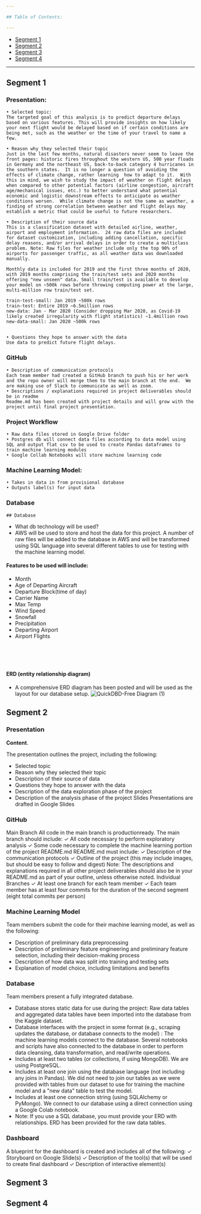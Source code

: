 ```yaml
---

## Table of Contents:

---
```

- [Segment 1](#Segment-1)
- [Segment 2](#Segment-2)
- [Segment 3](#Segment-3)
- [Segment 4](#Segment-4)

---


## Segment 1
### Presentation:
	• Selected topic: 
    The targeted goal of this analysis is to predict departure delays based on various features. This will provide insights on how likely your next flight would be delayed based on if certain conditions are being met, such as the weather or the time of your travel to name a few.

	• Reason why they selected their topic
    Just in the last few months, natural disasters never seem to leave the front pages: historic fires throughout the western US, 500 year floads in Germany and the northeast US, back-to-back category 4 hurricanes in the southern states.  It is no longer a question of avoiding the effects of climate change, rather learning  how to adapt to it.  With this in mind, we wish to study the impact of weather on flight delays when compared to other potential factors (airline congestion, aircraft age/mechanical issues, etc.) to better understand what potential economic and logistic downstream effects to anticipate as weather conditions worsen.  While climate change is not the same as weather, a finding of strong correlation between weather and flight delays may establish a metric that could be useful to future researchers.

	• Description of their source data
    This is a classification dataset with detailed airline, weather, airport and employment information.  24 raw data files are included for dataset customization, including adding cancellation, specific delay reasons, and/or arrival delays in order to create a multiclass problem. Note: Raw files for weather include only the top 90% of airports for passenger traffic, as all weather data was downloaded manually.

    Monthly data is included for 2019 and the first three months of 2020, with 2019 months comprising the train/test sets and 2020 months offering "new unseen" data. Small train/test is available to develop your model on ~500k rows before throwing computing power at the large, multi-million row train/test set.

    train-test-small: Jan 2019 ~500k rows
    train-test: Entire 2019 ~6.5million rows
    new-data: Jan - Mar 2020 (Consider dropping Mar 2020, as Covid-19 likely created irregularity with flight statistics) ~1.4million rows
    new-data-small: Jan 2020 ~500k rows


	• Questions they hope to answer with the data
    Use data to predict future flight delays.

### GitHub
	• Description of communication protocols
    Each team member had created a GitHub branch to push his or her work and the repo owner will merge them to the main branch at the end.  We are making use of Slack to communicate as well as zoom.
	• Descriptions / explanations required in project deliverables should be in readme
    Readme.md has been created with project details and will grow with the project until final project presentation.

### Project Workflow
    • Raw data files stored in Google Drive folder
    • Postgres db will connect data files according to data model using SQL and output flat csv to be used to create Pandas dataframes to train machine learning modules 
    • Google Collab Notebooks will store machine learning code


### Machine Learning Model:
	• Takes in data in from provisional database
	• Outputs label(s) for input data

### Database
	## Database
* What db technology will be used?
* AWS will be used to store and host the data for this project. A number of raw files will be added to the database in AWS and will be transformed using SQL language into several different tables to use for testing with the machine learning model.

#### Features to be used will include:
* Month
* Age of Departing Aircraft
* Departure Block(time of day)
* Carrier Name
* Max Temp
* Wind Speed
* Snowfall
* Precipitation
* Departing Airport
* Airport Flights
<br/>
<br/>
<br/>

#### ERD (entity relationship diagram)
* A comprehensive ERD diagram has been posted and will be used as the layout for our database setup.
![QuickDBD-Free Diagram (1)](https://user-images.githubusercontent.com/82389466/132112291-7938e9e0-7663-4fbd-a594-81c683f0b328.png)


## Segment 2

### Presentation
__Content__.

The presentation outlines the project,
including the following:
- Selected topic 
- Reason why they selected their topic 
- Description of their source of data 
- Questions they hope to answer with the data 
- Description of the data exploration phase of the project 
- Description of the analysis phase of the project
Slides Presentations are drafted in Google Slides

### GitHub
Main Branch All code in the main branch is productionready.
The main branch should include: ✓ All code necessary to perform
exploratory analysis ✓ Some code necessary to complete the
machine learning portion of the project
README.md README.md must include: ✓ Description of the communication
protocols ✓ Outline of the project (this may include
images, but should be easy to follow and
digest)
Note: The descriptions and explanations
required in all other project deliverables
should also be in your README.md as
part of your outline, unless otherwise
noted.
Individual Branches ✓ At least one branch for each team member ✓ Each team member has at least four
commits for the duration of the second
segment (eight total commits per person)


### Machine Learning Model
Team members submit the code for their machine learning model, as well as the
following:
- Description of preliminary data preprocessing 
- Description of preliminary feature engineering and preliminary feature selection, including their decision-making process 
- Description of how data was split into training and testing sets 
- Explanation of model choice, including limitations and benefits

### Database
Team members present a fully integrated database.
- Database stores static data for use during the project: Raw data tables and aggregated data tables have been imported into the database from the Kaggle dataset.
- Database interfaces with the project in some format (e.g., scraping updates the database, or database connects to the model) : The machine learning models connect to the database. Several notebooks and scripts have also connected to the database in order to perform data cleansing, data transformation, and read/write operations. 
- Includes at least two tables (or collections, if using MongoDB). We are using PostgreSQL.
- Includes at least one join using the database language (not including any joins in Pandas). We did not need to join our tables as we were provided with tables from our dataset to use for training the machine model and a "new data" table to test the model.
- Includes at least one connection string (using SQLAlchemy or PyMongo). We connect to our database using a direct connection using a Google Colab notebook.
- Note: If you use a SQL database, you must provide your ERD with relationships. ERD has been provided for the raw data tables.

### Dashboard
A blueprint for the dashboard is created
and includes all of the following:
✓ Storyboard on Google Slide(s) ✓ Description of the tool(s) that will be
used to create final dashboard ✓ Description of interactive element(s) 

## Segment 3

## Segment 4
